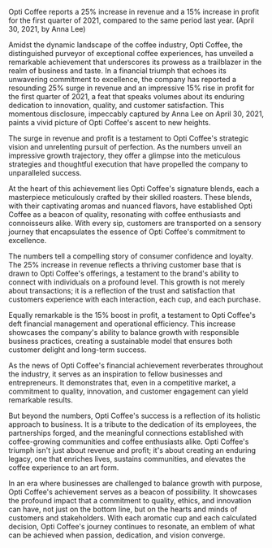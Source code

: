 Opti Coffee reports a 25% increase in revenue and a 15% increase in profit for the first quarter of 2021, compared to the same period last year. (April 30, 2021, by Anna Lee)

Amidst the dynamic landscape of the coffee industry, Opti Coffee, the distinguished purveyor of exceptional coffee experiences, has unveiled a remarkable achievement that underscores its prowess as a trailblazer in the realm of business and taste. In a financial triumph that echoes its unwavering commitment to excellence, the company has reported a resounding 25% surge in revenue and an impressive 15% rise in profit for the first quarter of 2021, a feat that speaks volumes about its enduring dedication to innovation, quality, and customer satisfaction. This momentous disclosure, impeccably captured by Anna Lee on April 30, 2021, paints a vivid picture of Opti Coffee's ascent to new heights.

The surge in revenue and profit is a testament to Opti Coffee's strategic vision and unrelenting pursuit of perfection. As the numbers unveil an impressive growth trajectory, they offer a glimpse into the meticulous strategies and thoughtful execution that have propelled the company to unparalleled success.

At the heart of this achievement lies Opti Coffee's signature blends, each a masterpiece meticulously crafted by their skilled roasters. These blends, with their captivating aromas and nuanced flavors, have established Opti Coffee as a beacon of quality, resonating with coffee enthusiasts and connoisseurs alike. With every sip, customers are transported on a sensory journey that encapsulates the essence of Opti Coffee's commitment to excellence.

The numbers tell a compelling story of consumer confidence and loyalty. The 25% increase in revenue reflects a thriving customer base that is drawn to Opti Coffee's offerings, a testament to the brand's ability to connect with individuals on a profound level. This growth is not merely about transactions; it is a reflection of the trust and satisfaction that customers experience with each interaction, each cup, and each purchase.

Equally remarkable is the 15% boost in profit, a testament to Opti Coffee's deft financial management and operational efficiency. This increase showcases the company's ability to balance growth with responsible business practices, creating a sustainable model that ensures both customer delight and long-term success.

As the news of Opti Coffee's financial achievement reverberates throughout the industry, it serves as an inspiration to fellow businesses and entrepreneurs. It demonstrates that, even in a competitive market, a commitment to quality, innovation, and customer engagement can yield remarkable results.

But beyond the numbers, Opti Coffee's success is a reflection of its holistic approach to business. It is a tribute to the dedication of its employees, the partnerships forged, and the meaningful connections established with coffee-growing communities and coffee enthusiasts alike. Opti Coffee's triumph isn't just about revenue and profit; it's about creating an enduring legacy, one that enriches lives, sustains communities, and elevates the coffee experience to an art form.

In an era where businesses are challenged to balance growth with purpose, Opti Coffee's achievement serves as a beacon of possibility. It showcases the profound impact that a commitment to quality, ethics, and innovation can have, not just on the bottom line, but on the hearts and minds of customers and stakeholders. With each aromatic cup and each calculated decision, Opti Coffee's journey continues to resonate, an emblem of what can be achieved when passion, dedication, and vision converge.
